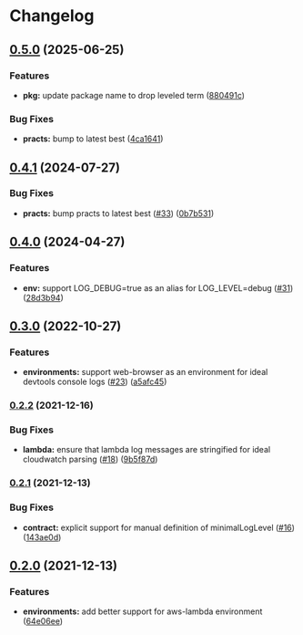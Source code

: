 # Changelog

## [0.5.0](https://github.com/ehmpathy/simple-log-methods/compare/v0.4.1...v0.5.0) (2025-06-25)


### Features

* **pkg:** update package name to drop leveled term ([880491c](https://github.com/ehmpathy/simple-log-methods/commit/880491c56f174c3c03fb277be1c01e1a26b9f0b3))


### Bug Fixes

* **practs:** bump to latest best ([4ca1641](https://github.com/ehmpathy/simple-log-methods/commit/4ca1641a37887ca23af5f7f6ca39585c04557d9f))

## [0.4.1](https://github.com/ehmpathy/simple-leveled-log-methods/compare/v0.4.0...v0.4.1) (2024-07-27)


### Bug Fixes

* **practs:** bump practs to latest best ([#33](https://github.com/ehmpathy/simple-leveled-log-methods/issues/33)) ([0b7b531](https://github.com/ehmpathy/simple-leveled-log-methods/commit/0b7b531900c6ef2495820e606ffe27531ab09e99))

## [0.4.0](https://www.github.com/ehmpathy/simple-leveled-log-methods/compare/v0.3.0...v0.4.0) (2024-04-27)


### Features

* **env:** support LOG_DEBUG=true as an alias for LOG_LEVEL=debug ([#31](https://www.github.com/ehmpathy/simple-leveled-log-methods/issues/31)) ([28d3b94](https://www.github.com/ehmpathy/simple-leveled-log-methods/commit/28d3b946701f74f0db9b4c236fcb4d0327189be8))

## [0.3.0](https://www.github.com/ehmpathy/simple-leveled-log-methods/compare/v0.2.2...v0.3.0) (2022-10-27)


### Features

* **environments:** support web-browser as an environment for ideal devtools console logs ([#23](https://www.github.com/ehmpathy/simple-leveled-log-methods/issues/23)) ([a5afc45](https://www.github.com/ehmpathy/simple-leveled-log-methods/commit/a5afc4531ee3ec7b06b5703851cd406d6e381f98))

### [0.2.2](https://www.github.com/uladkasach/simple-leveled-log-methods/compare/v0.2.1...v0.2.2) (2021-12-16)


### Bug Fixes

* **lambda:** ensure that lambda log messages are stringified for ideal cloudwatch parsing ([#18](https://www.github.com/uladkasach/simple-leveled-log-methods/issues/18)) ([9b5f87d](https://www.github.com/uladkasach/simple-leveled-log-methods/commit/9b5f87dc55b1c6de18e5bc9ec907f68a905e5bfa))

### [0.2.1](https://www.github.com/uladkasach/simple-leveled-log-methods/compare/v0.2.0...v0.2.1) (2021-12-13)


### Bug Fixes

* **contract:** explicit support for manual definition of minimalLogLevel ([#16](https://www.github.com/uladkasach/simple-leveled-log-methods/issues/16)) ([143ae0d](https://www.github.com/uladkasach/simple-leveled-log-methods/commit/143ae0d36865bbf60fe03707ccbb5f58390d22e5))

## [0.2.0](https://www.github.com/uladkasach/simple-leveled-log-methods/compare/v0.1.4...v0.2.0) (2021-12-13)


### Features

* **environments:** add better support for aws-lambda environment ([64e06ee](https://www.github.com/uladkasach/simple-leveled-log-methods/commit/64e06eef75ec559203d24ba218ce9b0d1c0924c2))
